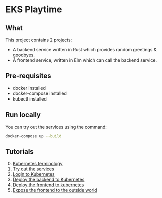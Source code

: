 # EKS Playtime

## What

This project contains 2 projects:

- A backend service written in Rust which provides random greetings & goodbyes.
- A frontend service, written in Elm which can call the backend service.

## Pre-requisites

- docker installed
- docker-compose installed
- kubectl installed

## Run locally

You can try out the services using the command:

```bash
docker-compose up --build
```

## Tutorials

0. [Kubernetes terminology](./tutorials/0._kubernetes_terminology.md)
1. [Try out the services](./tutorials/1._Try_out_the_services.md)
2. [Login to Kubernetes](tutorials/2._Login_to_Kubernetes.md)
3. [Deploy the backend to Kubernetes](tutorials/3._Deploy_the_backend_to_Kubernetes.md)
4. [Deploy the frontend to kubernetes](tutorials/4._Deploy_the_frontend_to_kubernetes.md)
5. [Expose the frontend to the outside world](tutorials/5._Expose_the_frontend_to_the_outside_world.md)
